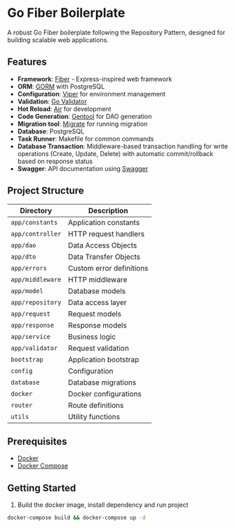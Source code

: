 # Go Fiber Boilerplate

A robust Go Fiber boilerplate following the Repository Pattern, designed for building scalable web applications.

## Features

- **Framework**: [Fiber](https://gofiber.io/) - Express-inspired web framework
- **ORM**: [GORM](https://gorm.io/) with PostgreSQL
- **Configuration**: [Viper](https://github.com/spf13/viper) for environment management
- **Validation**: [Go Validator](https://github.com/go-playground/validator)
- **Hot Reload**: [Air](https://github.com/cosmtrek/air) for development
- **Code Generation**: [Gentool](https://gorm.io/gen) for DAO generation
- **Migration tool**: [Migrate](https://github.com/golang-migrate/migrate) for running migration
- **Database**: PostgreSQL
- **Task Runner**: Makefile for common commands
- **Database Transaction**: Middleware-based transaction handling for write operations (Create, Update, Delete) with automatic commit/rollback based on response status
- **Swagger**: API documentation using [Swagger](github.com/gofiber/contrib/swagger)

## Project Structure
| Directory        | Description              |
| ---------------- | ------------------------ |
| `app/constants`  | Application constants    |
| `app/controller` | HTTP request handlers    |
| `app/dao`        | Data Access Objects      |
| `app/dto`        | Data Transfer Objects    |
| `app/errors`     | Custom error definitions |
| `app/middleware` | HTTP middleware          |
| `app/model`      | Database models          |
| `app/repository` | Data access layer        |
| `app/request`    | Request models           |
| `app/response`   | Response models          |
| `app/service`    | Business logic           |
| `app/validator`  | Request validation       |
| `bootstrap`      | Application bootstrap    |
| `config`         | Configuration            |
| `database`       | Database migrations      |
| `docker`         | Docker configurations    |
| `router`         | Route definitions        |
| `utils`          | Utility functions        |


## Prerequisites

- [Docker](https://www.docker.com/)
- [Docker Compose](https://docs.docker.com/compose/)

## Getting Started

1. Build the docker image, install dependency and run project
```bash
docker-compose build && docker-compose up -d
```

